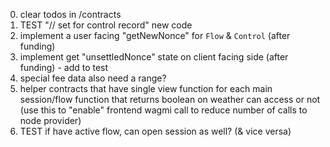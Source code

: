 0. clear todos in /contracts
1. TEST "// set for control record" new code
2. implement a user facing "getNewNonce" for `Flow` & `Control` (after funding)
3. implement get "unsettledNonce" state on client facing side (after funding) - add to test
4. special fee data also need a range?
5. helper contracts that have single view function for each main session/flow function that returns boolean on weather can access or not (use this to "enable" frontend wagmi call to reduce number of calls to node provider)
6. TEST if have active flow, can open session as well? (& vice versa)
